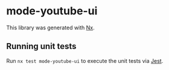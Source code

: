 # mode-youtube-ui

This library was generated with [Nx](https://nx.dev).

## Running unit tests

Run `nx test mode-youtube-ui` to execute the unit tests via [Jest](https://jestjs.io).
